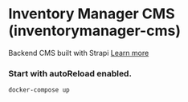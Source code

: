 # Inventory Manager CMS (inventorymanager-cms)

Backend CMS built with Strapi [Learn more](https://docs.strapi.io/dev-docs/cli#strapi-develop)

### Start with autoReload enabled.

```bash
docker-compose up
```
